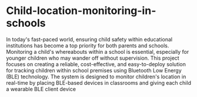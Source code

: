 # Child-location-monitoring-in-schools
In today's fast-paced world, ensuring child safety within educational institutions has become a top priority for both parents and schools. Monitoring a child's whereabouts within a school is essential, especially for younger children who may wander off without supervision. This project focuses on creating a reliable, cost-effective, and easy-to-deploy solution for tracking children within school premises using Bluetooth Low Energy (BLE) technology. The system is designed to monitor children's location in real-time by placing BLE-based devices in classrooms and giving each child a wearable BLE client device
